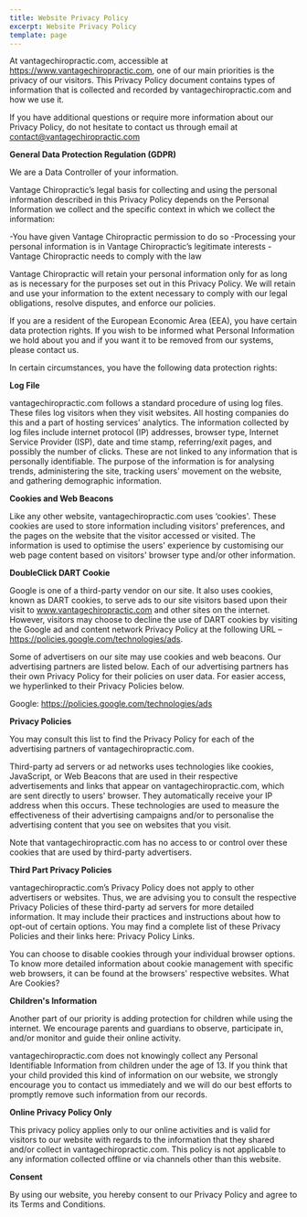 ```yaml
---
title: Website Privacy Policy
excerpt: Website Privacy Policy
template: page
---
```

At vantagechiropractic.com, accessible at https://www.vantagechiropractic.com, one of our main priorities is the privacy of our visitors. This Privacy Policy document contains types of information that is collected and recorded by vantagechiropractic.com and how we use it.

If you have additional questions or require more information about our Privacy Policy, do not hesitate to contact us through email at contact@vantagechiropractic.com

**General Data Protection Regulation (GDPR)**

We are a Data Controller of your information.

Vantage Chiropractic’s legal basis for collecting and using the personal information described in this Privacy Policy depends on the Personal Information we collect and the specific context in which we collect the information:

\-You have given Vantage Chiropractic permission to do so
-Processing your personal information is in Vantage Chiropractic’s legitimate interests
-Vantage Chiropractic needs to comply with the law

Vantage Chiropractic will retain your personal information only for as long as is necessary for the purposes set out in this Privacy Policy. We will retain and use your information to the extent necessary to comply with our legal obligations, resolve disputes, and enforce our policies.

If you are a resident of the European Economic Area (EEA), you have certain data protection rights. If you wish to be informed what Personal Information we hold about you and if you want it to be removed from our systems, please contact us.

In certain circumstances, you have the following data protection rights:

**Log File**

vantagechiropractic.com follows a standard procedure of using log files. These files log visitors when they visit websites. All hosting companies do this and a part of hosting services' analytics. The information collected by log files include internet protocol (IP) addresses, browser type, Internet Service Provider (ISP), date and time stamp, referring/exit pages, and possibly the number of clicks. These are not linked to any information that is personally identifiable. The purpose of the information is for analysing trends, administering the site, tracking users' movement on the website, and gathering demographic information.

**Cookies and Web Beacons**

Like any other website, vantagechiropractic.com uses ‘cookies'. These cookies are used to store information including visitors' preferences, and the pages on the website that the visitor accessed or visited. The information is used to optimise the users' experience by customising our web page content based on visitors' browser type and/or other information.

**DoubleClick DART Cookie**

Google is one of a third-party vendor on our site. It also uses cookies, known as DART cookies, to serve ads to our site visitors based upon their visit to www.vantagechiropractic.com and other sites on the internet. However, visitors may choose to decline the use of DART cookies by visiting the Google ad and content network Privacy Policy at the following URL – https://policies.google.com/technologies/ads.

Some of advertisers on our site may use cookies and web beacons. Our advertising partners are listed below. Each of our advertising partners has their own Privacy Policy for their policies on user data. For easier access, we hyperlinked to their Privacy Policies below.

Google:  https://policies.google.com/technologies/ads

**Privacy Policies**

You may consult this list to find the Privacy Policy for each of the advertising partners of vantagechiropractic.com.

Third-party ad servers or ad networks uses technologies like cookies, JavaScript, or Web Beacons that are used in their respective advertisements and links that appear on vantagechiropractic.com, which are sent directly to users' browser. They automatically receive your IP address when this occurs. These technologies are used to measure the effectiveness of their advertising campaigns and/or to personalise the advertising content that you see on websites that you visit.

Note that vantagechiropractic.com has no access to or control over these cookies that are used by third-party advertisers.

**Third Part Privacy Policies**

vantagechiropractic.com’s Privacy Policy does not apply to other advertisers or websites. Thus, we are advising you to consult the respective Privacy Policies of these third-party ad servers for more detailed information. It may include their practices and instructions about how to opt-out of certain options. You may find a complete list of these Privacy Policies and their links here: Privacy Policy Links.

You can choose to disable cookies through your individual browser options. To know more detailed information about cookie management with specific web browsers, it can be found at the browsers' respective websites. What Are Cookies?

**Children's Information**

Another part of our priority is adding protection for children while using the internet. We encourage parents and guardians to observe, participate in, and/or monitor and guide their online activity.

vantagechiropractic.com does not knowingly collect any Personal Identifiable Information from children under the age of 13. If you think that your child provided this kind of information on our website, we strongly encourage you to contact us immediately and we will do our best efforts to promptly remove such information from our records.

**Online Privacy Policy Only**

This privacy policy applies only to our online activities and is valid for visitors to our website with regards to the information that they shared and/or collect in vantagechiropractic.com. This policy is not applicable to any information collected offline or via channels other than this website.

**Consent**

By using our website, you hereby consent to our Privacy Policy and agree to its Terms and Conditions.